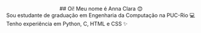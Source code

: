 <div align="center"> ## Oi! Meu nome é Anna Clara 😊 </div>
Sou estudante de graduação em Engenharia da Computação na PUC-Rio 💻 Tenho experiência em Python, C, HTML e CSS ✨

<!--
**Anna3206/Anna3206** is a ✨ _special_ ✨ repository because its `README.md` (this file) appears on your GitHub profile.

Here are some ideas to get you started:

- 🔭 I’m currently working on ...
- 🌱 I’m currently learning ...
- 👯 I’m looking to collaborate on ...
- 🤔 I’m looking for help with ...
- 💬 Ask me about ...
- 📫 How to reach me: ...
- 😄 Pronouns: ...
- ⚡ Fun fact: ...
-->
